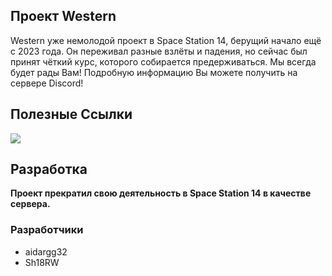## Проект Western
Western уже немолодой проект в Space Station 14, берущий начало ещё с 2023 года. Он переживал разные взлёты и падения, но сейчас был принят чёткий курс, которого собирается предерживаться. Мы всегда будет рады Вам! Подробную информацию Вы можете получить на сервере Discord!

## Полезные Ссылки
<a href="https://discord.gg/KH2qtGFwYE"><img src="https://img.shields.io/badge/Discord-%235865F2.svg?style=for-the-badge&logo=discord&logoColor=white" /></a>
## Разработка
**Проект прекратил свою деятельность в Space Station 14 в качестве сервера.**
### Разработчики
- aidargg32
- Sh18RW



